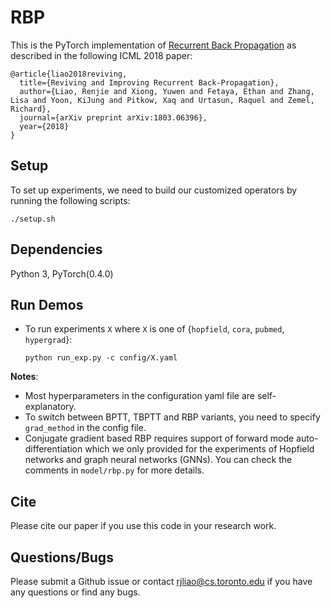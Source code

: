 # RBP
This is the PyTorch implementation of [Recurrent Back Propagation](https://arxiv.org/pdf/1803.06396.pdf) as described in the following ICML 2018 paper:

```
@article{liao2018reviving,
  title={Reviving and Improving Recurrent Back-Propagation},
  author={Liao, Renjie and Xiong, Yuwen and Fetaya, Ethan and Zhang, Lisa and Yoon, KiJung and Pitkow, Xaq and Urtasun, Raquel and Zemel, Richard},
  journal={arXiv preprint arXiv:1803.06396},
  year={2018}
}
```

## Setup
To set up experiments, we need to build our customized operators by running the following scripts:
```
./setup.sh
``` 

## Dependencies
Python 3, PyTorch(0.4.0)


## Run Demos
* To run experiments ```X``` where ```X``` is one of {```hopfield```, ```cora```, ```pubmed```, ```hypergrad```}:

  ```python run_exp.py -c config/X.yaml```
  

**Notes**:
* Most hyperparameters in the configuration yaml file are self-explanatory.
* To switch between BPTT, TBPTT and RBP variants, you need to specify ```grad_method``` in the config file.
* Conjugate gradient based RBP requires support of forward mode auto-differentiation which we only provided for the experiments of Hopfield networks and graph neural networks (GNNs). You can check the comments in ```model/rbp.py``` for more details.

## Cite
Please cite our paper if you use this code in your research work.

## Questions/Bugs
Please submit a Github issue or contact rjliao@cs.toronto.edu if you have any questions or find any bugs.
